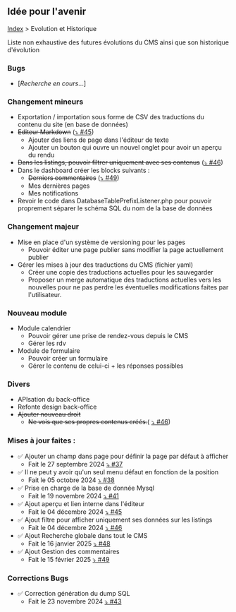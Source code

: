 ## Idée pour l'avenir

[Index](../index.md) > Evolution et Historique

Liste non exhaustive des futures évolutions du CMS ainsi que son historique d'évolution

### Bugs
* [*Recherche en cours*...]

### Changement mineurs
* Exportation / importation sous forme de CSV des traductions du contenu du site (en base de données)
* ~~Editeur Markdown~~ ([⤵️ #45](https://github.com/counteraccro/natheo/pull/45))
  * Ajouter des liens de page dans l'éditeur de texte
  * Ajouter un bouton qui ouvre un nouvel onglet pour avoir un aperçu du rendu
* ~~Dans les listings, pouvoir filtrer uniquement avec ses contenus~~ ([⤵️ #46](https://github.com/counteraccro/natheo/pull/46))
* Dans le dashboard créer les blocks suivants :
  * ~~Derniers commentaires~~ ([⤵️ #49](https://github.com/counteraccro/natheo/pull/49))
  * Mes dernières pages
  * Mes notifications
* Revoir le code dans DatabaseTablePrefixListener.php pour pouvoir proprement séparer le schéma SQL du nom de la base de données

### Changement majeur
* Mise en place d'un système de versioning pour les pages
  * Pouvoir éditer une page publier sans modifier la page actuellement publier
* Gérer les mises à jour des traductions du CMS (fichier yaml)
  * Créer une copie des traductions actuelles pour les sauvegarder
  * Proposer un merge automatique des traductions actuelles vers les nouvelles pour ne pas perdre les éventuelles modifications faites par l'utilisateur.

### Nouveau module
* Module calendrier
  * Pouvoir gérer une prise de rendez-vous depuis le CMS
  * Gérer les rdv
* Module de formulaire
  * Pouvoir créer un formulaire
  * Gérer le contenu de celui-ci + les réponses possibles

### Divers
 * APIsation du back-office
 * Refonte design back-office
 * ~~Ajouter nouveau droit~~
   * ~~Ne vois que ses propres contenus créés.~~( [⤵️ #46](https://github.com/counteraccro/natheo/pull/46))

### Mises à jour faites :
* ✅ Ajouter un champ dans page pour définir la page par défaut à afficher
  * Fait le 27 septembre 2024 [⤵️ #37]( https://github.com/counteraccro/natheo/pull/37)
* ✅ Il ne peut y avoir qu'un seul menu défaut en fonction de la position
  * Fait le 05 octobre 2024 [⤵️ #38]( https://github.com/counteraccro/natheo/pull/38)
* ✅ Prise en charge de la base de donnée Mysql
  * Fait le 19 novembre 2024 [⤵️ #41](https://github.com/counteraccro/natheo/pull/41)
* ✅ Ajout aperçu et lien interne dans l'éditeur
  * Fait le 04 décembre 2024 [⤵️ #45](https://github.com/counteraccro/natheo/pull/45)
* ✅ Ajout filtre pour afficher uniquement ses données sur les listings
  * Fait le 04 décembre 2024 [⤵️ #46](https://github.com/counteraccro/natheo/pull/46)
* ✅ Ajout Recherche globale dans tout le CMS
  * Fait le 16 janvier 2025 [⤵️ #48](https://github.com/counteraccro/natheo/pull/48)
* ✅ Ajout Gestion des commentaires
  * Fait le 15 février 2025 [⤵️ #49](https://github.com/counteraccro/natheo/pull/49)

### Corrections Bugs
* ✅ Correction génération du dump SQL
  * Fait le 23 novembre 2024 [⤵️ #43](https://github.com/counteraccro/natheo/pull/43)
